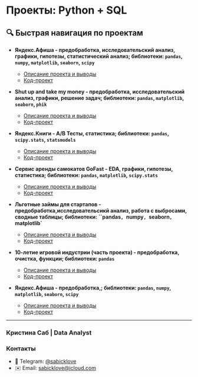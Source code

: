 # Проекты: Python + SQL

## 🔍 Быстрая навигация по проектам
- **Яндекс.Афиша - предобработка, исследовательский анализ, графики, гипотезы, статистический анализ; библиотеки: `pandas`, `numpy`, `matplotlib`, `seaborn`, `scipy`**
  - [Описание проекта и выводы](https://github.com/sabicklove1/Python_base/blob/main/Yandex_Afisha/README.md)
  - [Код-проект](https://github.com/sabicklove1/Python_base/blob/main/Yandex_Afisha/Yandex_afisha.ipynb)

- **Shut up and take my money - предобработка, исследовательский анализ, графики, решение задач; библиотеки: `pandas`, `matplotlib`, `seaborn`, `phik`**
  - [Описание проекта и выводы](https://github.com/sabicklove1/Python_base/blob/main/Food_Moscow/README.md)
  - [Код-проект](https://github.com/sabicklove1/Python_base/blob/main/Food_Moscow/food_market.ipynb)

- **Яндекс.Книги - A/B Тесты, статистика; библиотеки: `pandas`, `scipy.stats`, `statsmodels`**
  - [Описание проекта и выводы](https://github.com/sabicklove1/Python_base/blob/main/Ya_books/README.md)
  - [Код-проект](https://github.com/sabicklove1/Python_base/blob/main/Ya_books/Yandex_knigi_ab_hypothesis1.ipynb)
 
- **Сервис аренды самокатов GoFast - EDA, графики, гипотезы, статистика; библиотеки: `pandas`, `matplotlib`, `scipy.stats`**
  - [Описание проекта и выводы](https://github.com/sabicklove1/Python_base/blob/main/GoFast/README.md)
  - [Код-проект](https://github.com/sabicklove1/Python_base/blob/main/GoFast/GoFast.ipynb)

- **Льготные займы для стартапов - предобработка,исследовательсикй анализ, работа с выбросами, сводные таблицы; библиотеки: ``pandas`, `numpy`, `seaborn`, `matplotlib`**
  - [Описание проекта и выводы](https://github.com/sabicklove1/Python_base/blob/main/Yandex_Afisha/README.md)
  - [Код-проект](https://github.com/sabicklove1/Python_base/blob/main/Yandex_Afisha/Yandex_afisha.ipynb)

- **10-летие игровой индустрии (часть проекта) - предобработка, очистка, функции; библиотеки: `pandas`**
  - [Описание проекта и выводы](https://github.com/sabicklove1/Python_base/blob/main/10Gaming/README.md)
  - [Код-проект](https://github.com/sabicklove1/Python_base/blob/main/10Gaming/gaming_industry.ipynb)




- **Яндекс.Афиша - предобработка,; библиотеки: `pandas`, `numpy`, `matplotlib`, `seaborn`, `scipy`**
  - [Описание проекта и выводы]()
  - [Код-проект]()



---
### Кристина Саб | Data Analyst
### Контакты
- 📱 Telegram: [@sabicklove](https://t.me/sabicklove)
- ✉️ Email: sabicklove@icloud.com
